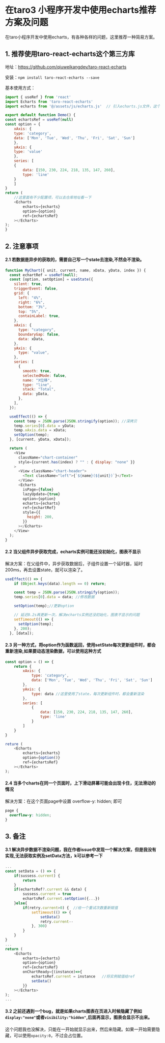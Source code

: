 # 在taro3 小程序开发中使用echarts推荐方案及问题
在taro小程序开发中使用echarts，有各种各样的问题，这里推荐一种简易方案。

## 1. 推荐使用taro-react-echarts这个第三方库

地址：https://github.com/qiuweikangdev/taro-react-echarts

安装：`npm install taro-react-echarts --save`

基本使用方式：
``` javascript
import { useRef } from 'react'
import Echarts from 'taro-react-echarts'
import echarts from '@/assets/js/echarts.js'  // 引入echarts.js文件，这个文件是echarts的核心文件，需要自己去定制下载 https://echarts.apache.org/zh/builder.html

export default function Demo() {
const echartsRef = useRef(null) 
const option = {
    xAxis: {
    type: 'category',
    data: ['Mon', 'Tue', 'Wed', 'Thu', 'Fri', 'Sat', 'Sun']
    },
    yAxis: {
    type: 'value'
    },
    series: [
    {
        data: [150, 230, 224, 218, 135, 147, 260],
        type: 'line'
    }
    ]
}
return (
    //这里面有不少配置项，可以去仓库地址看一下
    <Echarts
        echarts={echarts}
        option={option}
        ref={echartsRef}
    ></Echarts>
);
}
```

## 2. 注意事项

#### 2.1 若数据是异步的获取的，需要自己写一个state去渲染,不然会不渲染。

```javascript
function MyChart({ unit, current, name, xData, yData, index }) {
  const echartRef = useRef(null);
  const [option, setOption] = useState({
    silent: true,
    triggerEvent: false,
    grid: {
      left: "4%",
      right: "6%",
      bottom: "3%",
      top: "5%",
      containLabel: true,
    },
    xAxis: {
      type: "category",
      boundaryGap: false,
      data: xData,
    },
    yAxis: {
      type: "value",
    },
    series: [
      {
        smooth: true,
        selectedMode: false,
        name: "X位移",
        type: "line",
        stack: "Total",
        data: yData,
      },
    ],
  });

  useEffect(() => {
    const temp = JSON.parse(JSON.stringify(option)); //深拷贝
    temp.series[0].data = yData;
    temp.xAxis.data = xData;
    setOption(temp);
  }, [current, yData, xData]);

  return (
    <View
      className="chart-container"
      style={current.has(index) ? "" : { display: "none" }}
    >
      <View className="chart-header">
        <Text className="left">{`${name}(${unit})`}</Text>
      </View>
      <Echarts
        isPage={false}
        lazyUpdate={true}
        option={option}
        echarts={echarts}
        ref={echartRef}
        style={{
          height: 200,
        }}
      ></Echarts>
    </View>
  );
}    
```

#### 2.2 当父组件异步获取完成，echarts实例可能还没初始化，图表不显示

解决方案：在父组件中，异步获取数据后，子组件设置一个延时器，延时200ms，再去设置state，就可以渲染了。

```javascript
useEffect(() => {
    if (Object.keys(data).length == 0) return;

    const temp = JSON.parse(JSON.stringify(option));
    temp.series[0].data = data; //修改数据

    setOption(temp);//更新option

    // 延迟0.2s再更新一次，解决echarts实例还没初始化，图表不显示的问题
    setTimeout(() => {
      setOption(temp);
    }, 200);
  }, [data]);
```

#### 2.3 另一种方式，将option作为函数返回，使用setState每次更新组件时，都会重新渲染,如果要动态渲染数据，可以使用这种方式

```javascript
const option = () => {
    return {
        xAxis: {
            type: 'category',
            data: ['Mon', 'Tue', 'Wed', 'Thu', 'Fri', 'Sat', 'Sun']
        },
        yAxis: {
            type: data //这里使用了state，每次更新组件时，都会重新渲染
        },
        series: [
            {
                data: [150, 230, 224, 218, 135, 147, 260],
                type: 'line'
            }
        ]
    }
}

reture (
    <Echarts
        echarts={echarts}
        option={option()}
        ref={echartsRef}
    ></Echarts>
);

```

#### 2.4 当多个charts在同一个页面时，上下滑动屏幕可能会出现卡住，无法滑动的情况
解决方案：在这个页面page中设置 overflow-y: hidden; 即可
```css
page {
  overflow-y: hidden;
}
```

## 3. 备注

#### 3.1 解决异步数据不渲染问题，我在作者issue中发现一个解决方案，但是我没有实现,无法获取实例及setData方法，k可以参考一下

```javascript
...
const setData = () => {
    if(sussess.current) {
        return 
    }
    if(echartsRef?.current && data) {
        sussess.current = true
        echartsRef.current.setOption({...})
    }else{
        if(retry.current>0) {  //给一个重试次数重新赋值
            setTimeout(() => {
                setData()
                retry.current--
            }, 300)
        }
    }
}
...
return (
    <Echarts
        echarts={echarts}
        option={option}
        ref={echartsRef}
        onChartReady={(instance)=>{
            echartsRef.current = instance   //将实例赋值给ref
            setData()
        }}
    ></Echarts>
);
...
```
#### 3.2 之前还遇到一个bug，就是如果charts图表在页进入时候隐藏了例如`display:"none"`或者`visibility:"hidden"`,后面再显示，图表会显示不出来。

这个问题我也没解决，只能在一开始就显示出来，然后来隐藏。如果一开始需要隐藏，可以使用`opacity:0`，不过会占位置。